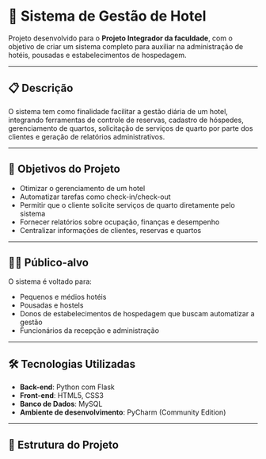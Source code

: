 # 🏨 Sistema de Gestão de Hotel

Projeto desenvolvido para o **Projeto Integrador da faculdade**, com o objetivo de criar um sistema completo para auxiliar na administração de hotéis, pousadas e estabelecimentos de hospedagem.

---

## 📋 Descrição

O sistema tem como finalidade facilitar a gestão diária de um hotel, integrando ferramentas de controle de reservas, cadastro de hóspedes, gerenciamento de quartos, solicitação de serviços de quarto por parte dos clientes e geração de relatórios administrativos.

---

## 🎯 Objetivos do Projeto

- Otimizar o gerenciamento de um hotel
- Automatizar tarefas como check-in/check-out
- Permitir que o cliente solicite serviços de quarto diretamente pelo sistema
- Fornecer relatórios sobre ocupação, finanças e desempenho
- Centralizar informações de clientes, reservas e quartos

---

## 🧑‍💼 Público-alvo

O sistema é voltado para:
- Pequenos e médios hotéis
- Pousadas e hostels
- Donos de estabelecimentos de hospedagem que buscam automatizar a gestão
- Funcionários da recepção e administração

---

## 🛠️ Tecnologias Utilizadas

- **Back-end**: Python com Flask
- **Front-end**: HTML5, CSS3
- **Banco de Dados**: MySQL
- **Ambiente de desenvolvimento**: PyCharm (Community Edition)

---

## 📂 Estrutura do Projeto

